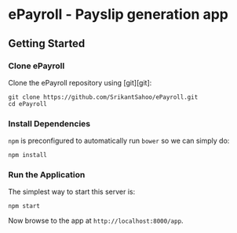# ePayroll - Payslip generation app


## Getting Started

### Clone ePayroll

Clone the ePayroll repository using [git][git]:

```
git clone https://github.com/SrikantSahoo/ePayroll.git
cd ePayroll
```

### Install Dependencies


 `npm` is preconfigured to automatically run `bower` so we can simply do:

```
npm install
```

### Run the Application

 The simplest way to start this server is:

```
npm start
```

Now browse to the app at `http://localhost:8000/app`.





